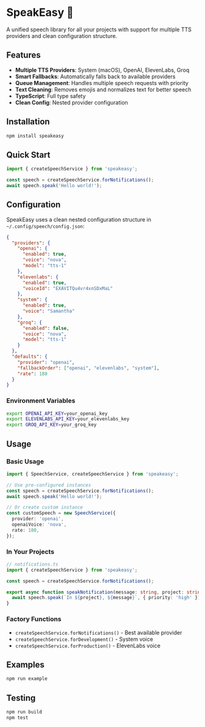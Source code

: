 # SpeakEasy 🎤

A unified speech library for all your projects with support for multiple TTS providers and clean configuration structure.

## Features

- **Multiple TTS Providers**: System (macOS), OpenAI, ElevenLabs, Groq
- **Smart Fallbacks**: Automatically falls back to available providers
- **Queue Management**: Handles multiple speech requests with priority
- **Text Cleaning**: Removes emojis and normalizes text for better speech
- **TypeScript**: Full type safety
- **Clean Config**: Nested provider configuration

## Installation

```bash
npm install speakeasy
```

## Quick Start

```typescript
import { createSpeechService } from 'speakeasy';

const speech = createSpeechService.forNotifications();
await speech.speak('Hello world!');
```

## Configuration

SpeakEasy uses a clean nested configuration structure in `~/.config/speech/config.json`:

```json
{
  "providers": {
    "openai": {
      "enabled": true,
      "voice": "nova",
      "model": "tts-1"
    },
    "elevenlabs": {
      "enabled": true,
      "voiceId": "EXAVITQu4vr4xnSDxMaL"
    },
    "system": {
      "enabled": true,
      "voice": "Samantha"
    },
    "groq": {
      "enabled": false,
      "voice": "nova",
      "model": "tts-1"
    }
  },
  "defaults": {
    "provider": "openai",
    "fallbackOrder": ["openai", "elevenlabs", "system"],
    "rate": 180
  }
}
```

### Environment Variables

```bash
export OPENAI_API_KEY=your_openai_key
export ELEVENLABS_API_KEY=your_elevenlabs_key
export GROQ_API_KEY=your_groq_key
```

## Usage

### Basic Usage

```typescript
import { SpeechService, createSpeechService } from 'speakeasy';

// Use pre-configured instances
const speech = createSpeechService.forNotifications();
await speech.speak('Hello world!');

// Or create custom instance
const customSpeech = new SpeechService({
  provider: 'openai',
  openaiVoice: 'nova',
  rate: 180,
});
```

### In Your Projects

```typescript
// notifications.ts
import { createSpeechService } from 'speakeasy';

const speech = createSpeechService.forNotifications();

export async function speakNotification(message: string, project: string) {
  await speech.speak(`In ${project}, ${message}`, { priority: 'high' });
}
```

### Factory Functions

- `createSpeechService.forNotifications()` - Best available provider
- `createSpeechService.forDevelopment()` - System voice
- `createSpeechService.forProduction()` - ElevenLabs voice

## Examples

```bash
npm run example
```

## Testing

```bash
npm run build
npm test
```